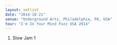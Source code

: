 ```yaml
---
layout: setlist
date: "2014-10-21"
venue: "Underground Arts, Philadelphia, PA, USA"
tour: "I'm In Your Mind Fuzz USA 2014"
---
```



 1. Slow Jam 1


